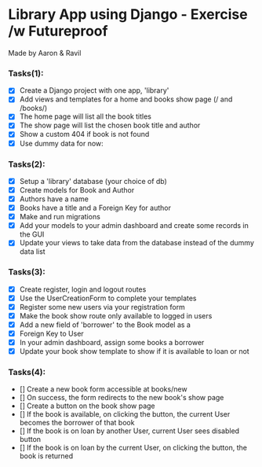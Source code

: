 # Library App using Django - Exercise /w Futureproof
Made by Aaron & Ravil

### Tasks(1):
- [x] Create a Django project with one app, 'library'
- [x] Add views and templates for a home and books show page (/ and /books/<id>)
- [x] The home page will list all the book titles
- [x] The show page will list the chosen book title and author
- [x] Show a custom 404 if book is not found
- [x] Use dummy data for now:

### Tasks(2):
- [x] Setup a 'library' database (your choice of db)
- [x] Create models for Book and Author
- [x] Authors have a name
- [x] Books have a title and a Foreign Key for author
- [x] Make and run migrations
- [x] Add your models to your admin dashboard and create some records in the GUI
- [x] Update your views to take data from the database instead of the dummy data list

### Tasks(3):
- [x] Create register, login and logout routes
- [x] Use the UserCreationForm to complete your templates
- [x] Register some new users via your registration form
- [x] Make the book show route only available to logged in users
- [x] Add a new field of 'borrower' to the Book model as a 
- [x] Foreign Key to User
- [x] In your admin dashboard, assign some books a borrower
- [x] Update your book show template to show if it is available to loan or not

### Tasks(4):
- [] Create a new book form accessible at books/new
- [] On success, the form redirects to the new book's show page
- [] Create a button on the book show page
- [] If the book is available, on clicking the button, the current User becomes the borrower of that book
- [] If the book is on loan by another User, current User sees disabled button
- [] If the book is on loan by the current User, on clicking the button, the book is returned